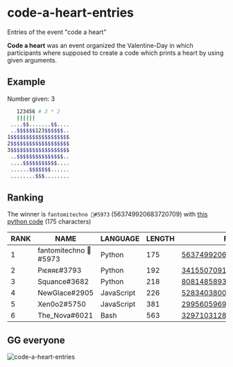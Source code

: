 # code-a-heart-entries

Entries of the event "code a heart"

**Code a heart** was an event organized the Valentine-Day in which participants where supposed to create a code which prints a heart by using given arguments.

## Example

Number given: 3

```sh
   123456 # 3 * 2
   ||||||
 ....$$.......$$....
 ..$$$$$$123$$$$$$..
1$$$$$$$$$$$$$$$$$$$
2$$$$$$$$$$$$$$$$$$$
3$$$$$$$$$$$$$$$$$$$
 ..$$$$$$$$$$$$$$$..
 ....$$$$$$$$$$$....
 ......$$$$$$$......
 ........$$$........
```

## Ranking

The winner is `fantomitechno 🦊#5973` (563749920683720709) with [this python code](563749920683720709.py) (175 characters)

| **RANK** | **NAME** | **LANGUAGE** | **LENGTH** | **FILE** |
|------|------|------|------|------|
| 1 | fantomitechno 🦊#5973 | Python | 175 | [563749920683720709.py](563749920683720709.py) |
| 2 | Pıεяяε#3793 | Python | 192 | [341550709193441280.py](341550709193441280.py) |
| 3 | Squance#3682 | Python | 218 | [808148589385351170.py](808148589385351170.py) |
| 4 | NewGlace#2905 | JavaScript | 226 | [528340380064677891.js](528340380064677891.js) |
| 5 | Xen0o2#5750 | JavaScript | 381 | [299560596976697344.js](299560596976697344.js) |
| 6 | The_Nova#6021 | Bash | 563 | [329710312880340992.bash](329710312880340992.bash) |

## GG everyone

![code-a-heart-entries](https://socialify.git.ci/discord-bugcenter/code-a-heart-entries/image?pattern=Signal&theme=Dark)
